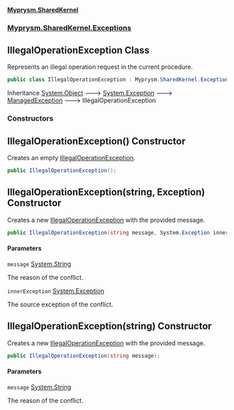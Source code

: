 #### [Myprysm.SharedKernel](index.md 'index')
### [Myprysm.SharedKernel.Exceptions](index.md#Myprysm.SharedKernel.Exceptions 'Myprysm.SharedKernel.Exceptions')

## IllegalOperationException Class

Represents an illegal operation request in the current procedure.

```csharp
public class IllegalOperationException : Myprysm.SharedKernel.Exceptions.ManagedException
```

Inheritance [System.Object](https://docs.microsoft.com/en-us/dotnet/api/System.Object 'System.Object') &#129106; [System.Exception](https://docs.microsoft.com/en-us/dotnet/api/System.Exception 'System.Exception') &#129106; [ManagedException](Myprysm.SharedKernel.Exceptions.ManagedException.md 'Myprysm.SharedKernel.Exceptions.ManagedException') &#129106; IllegalOperationException
### Constructors

<a name='Myprysm.SharedKernel.Exceptions.IllegalOperationException.IllegalOperationException()'></a>

## IllegalOperationException() Constructor

Creates an empty [IllegalOperationException](Myprysm.SharedKernel.Exceptions.IllegalOperationException.md 'Myprysm.SharedKernel.Exceptions.IllegalOperationException').

```csharp
public IllegalOperationException();
```

<a name='Myprysm.SharedKernel.Exceptions.IllegalOperationException.IllegalOperationException(string,System.Exception)'></a>

## IllegalOperationException(string, Exception) Constructor

Creates a new [IllegalOperationException](Myprysm.SharedKernel.Exceptions.IllegalOperationException.md 'Myprysm.SharedKernel.Exceptions.IllegalOperationException') with the provided message.

```csharp
public IllegalOperationException(string message, System.Exception innerException);
```
#### Parameters

<a name='Myprysm.SharedKernel.Exceptions.IllegalOperationException.IllegalOperationException(string,System.Exception).message'></a>

`message` [System.String](https://docs.microsoft.com/en-us/dotnet/api/System.String 'System.String')

The reason of the conflict.

<a name='Myprysm.SharedKernel.Exceptions.IllegalOperationException.IllegalOperationException(string,System.Exception).innerException'></a>

`innerException` [System.Exception](https://docs.microsoft.com/en-us/dotnet/api/System.Exception 'System.Exception')

The source exception of the conflict.

<a name='Myprysm.SharedKernel.Exceptions.IllegalOperationException.IllegalOperationException(string)'></a>

## IllegalOperationException(string) Constructor

Creates a new [IllegalOperationException](Myprysm.SharedKernel.Exceptions.IllegalOperationException.md 'Myprysm.SharedKernel.Exceptions.IllegalOperationException') with the provided message.

```csharp
public IllegalOperationException(string message);
```
#### Parameters

<a name='Myprysm.SharedKernel.Exceptions.IllegalOperationException.IllegalOperationException(string).message'></a>

`message` [System.String](https://docs.microsoft.com/en-us/dotnet/api/System.String 'System.String')

The reason of the conflict.